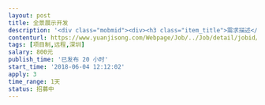 ```yaml
---                
layout: post       
title: 全景展示开发           
description: '<div class="mobmid"><div><h3 class="item_title">需求描述</h3><p>现有的微信小程序上的全景展示功能完善。<br/>现在已通过h5+aframe实现显示功能，但小程序上显示不友好。<br/>要求：在微信小程序上720全景显示自己用全景相机拍的全景照片，直接根据指定照片做全景显示。<br/>请有做过的，或精通aframe的技术专家</p></div><!--info end--></div>'     
contenturl: https://www.yuanjisong.com/Webpage/Job/../Job/detail/jobid/101523      
tags: [项目制,远程,深圳]            
salary: 800元          
publish_time: '已发布 20 小时'         
start_time: '2018-06-04 12:12:02'           
apply: 3                   
time_range: 1天              
status: 招募中                  
---                 
```


